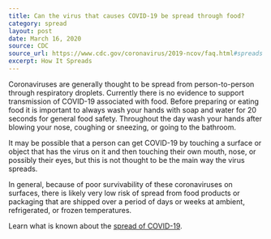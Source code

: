 ```yaml
---
title: Can the virus that causes COVID-19 be spread through food?
category: spread
layout: post
date: March 16, 2020
source: CDC
source_url: https://www.cdc.gov/coronavirus/2019-ncov/faq.html#spreads
excerpt: How It Spreads
---
```


Coronaviruses are generally thought to be spread from person-to-person through respiratory droplets. Currently there is no evidence to support transmission of COVID-19 associated with food. Before preparing or eating food it is important to always wash your hands with soap and water for 20 seconds for general food safety. Throughout the day wash your hands after blowing your nose, coughing or sneezing, or going to the bathroom.

It may be possible that a person can get COVID-19 by touching a surface or object that has the virus on it and then touching 
their own mouth, nose, or possibly their eyes, but this is not thought to be the main way the virus spreads.

In general, because of poor survivability of these coronaviruses on surfaces, there is likely very low risk of spread from 
food products or packaging that are shipped over a period of days or weeks at ambient, refrigerated, or frozen temperatures.

Learn what is known about the <a href="https://www.cdc.gov/coronavirus/2019-ncov/prepare/transmission.html?CDC_AA_refVal=https%3A%2F%2Fwww.cdc.gov%2Fcoronavirus%2F2019-ncov%2Fabout%2Ftransmission.html"> spread of COVID-19</a>.
